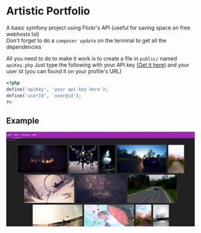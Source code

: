 # Artistic Portfolio

A basic symfony project using Flickr's API (useful for saving space on free webhosts lol)  
Don't forget to do a ```composer update``` on the terminal to get all the dependencies

All you need to do to make it work is to create a file in ```public/``` named ```apiKey.php```
Just type the following with your API key [(Get it here)](https://www.flickr.com/services/apps/create/apply/) and your user id (you can found it on your profile's URL)

``` php
<?php
define('apiKey', 'your api key here');
define('userId', 'user@id');
?>
```

## Example

![example](public/photos.jpg)